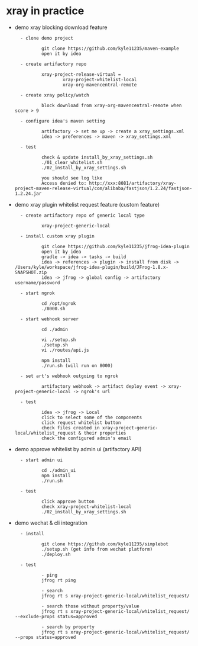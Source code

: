 # xray in practice

- demo xray blocking download feature

        - clone demo project
       
                git clone https://github.com/kyle11235/maven-example
                open it by idea

        - create artifactory repo
       
                xray-project-release-virtual =
                        xray-project-whitelist-local
                        xray-org-mavencentral-remote

        - create xray policy/watch
        
                block download from xray-org-mavencentral-remote when score > 9

        - configure idea's maven setting
        
                artifactory -> set me up -> create a xray_settings.xml
                idea -> preferences -> maven -> xray_settings.xml
        
        - test

                check & update install_by_xray_settings.sh
                ./01_clear_whitelist.sh
                ./02_install_by_xray_settings.sh

                you should see log like
                Access denied to: http://xxx:8081/artifactory/xray-project-maven-release-virtual/com/alibaba/fastjson/1.2.24/fastjson-1.2.24.jar

- demo xray plugin whitelist request feature (custom feature)

        - create artifactory repo of generic local type

                xray-project-generic-local

        - install custom xray plugin

                git clone https://github.com/kyle11235/jfrog-idea-plugin
                open it by idea
                gradle -> idea -> tasks -> build
                idea -> references -> plugin -> install from disk -> /Users/kyle/workspace/jfrog-idea-plugin/build/JFrog-1.8.x-SNAPSHOT.zip
                idea -> jfrog -> global config -> artifactory username/password

        - start ngrok

                cd /opt/ngrok
                ./8000.sh

        - start webhook server

                cd ./admin

                vi ./setup.sh
                ./setup.sh
                vi ./routes/api.js

                npm install
                ./run.sh (will run on 8000)

        - set art's webhook outgoing to ngrok

                artifactory webhook -> artifact deploy event -> xray-project-generic-local -> ngrok's url

        - test

                idea -> jfrog -> Local
                click to select some of the components
                click request whitelist button
                check files created in xray-project-generic-local/whitelist_request & their properties
                check the configured admin's email

- demo approve whitelist by admin ui (artifactory API)

        - start admin ui

                cd ./admin_ui
                npm install
                ./run.sh

        - test

                click approve button
                check xray-project-whitelist-local
                ./02_install_by_xray_settings.sh

- demo wechat & cli integration

        - install
                
                git clone https://github.com/kyle11235/simplebot
                ./setup.sh (get info from wechat platform)
                ./deploy.sh

        - test

                - ping
                jfrog rt ping

                - search
                jfrog rt s xray-project-generic-local/whitelist_request/

                - search those without property/value
                jfrog rt s xray-project-generic-local/whitelist_request/ --exclude-props status=approved

                - search by property
                jfrog rt s xray-project-generic-local/whitelist_request/ --props status=approved

                
                






